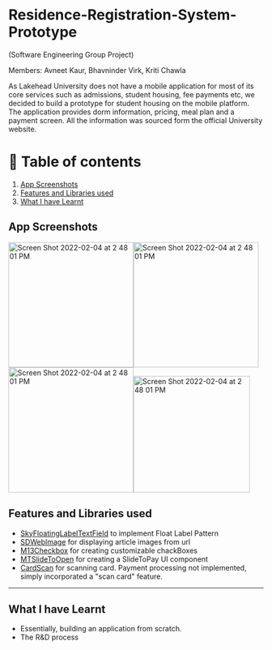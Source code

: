 # Residence-Registration-System-Prototype
(Software Engineering Group Project)

Members: Avneet Kaur,
Bhavninder Virk,
Kriti Chawla

As Lakehead University does not have a mobile application for most of its core services 
such as admissions, student housing, fee payments etc, we decided to build a prototype for student housing on the mobile platform. The application provides dorm information, pricing, meal plan and a payment screen. All the information was sourced form the official University website. 

# 🚩 Table of contents
1. [App Screenshots](#part1)
2. [Features and Libraries used](#part2)
3. [What I have Learnt](#part3)

## App Screenshots <a name="part1"></a>

<img width="247" alt="Screen Shot 2022-02-04 at 2 48 01 PM" src="https://user-images.githubusercontent.com/82283086/153281906-6a33d03b-1d54-465e-82cb-0a760369a4a9.jpg"><img width="247" alt="Screen Shot 2022-02-04 at 2 48 01 PM" src="https://user-images.githubusercontent.com/82283086/153282377-48624715-d7cf-4275-837a-0dce87212711.jpg"><img width="247" alt="Screen Shot 2022-02-04 at 2 48 01 PM" src="https://user-images.githubusercontent.com/82283086/153281910-59c311fe-1185-4b1f-b714-851743126a17.jpg"><img width="230" alt="Screen Shot 2022-02-04 at 2 48 01 PM" src="https://user-images.githubusercontent.com/82283086/153281911-7e1a6046-8712-4929-a5aa-c0b679c99600.jpg">



## Features and Libraries used <a name="part2"></a>

* [SkyFloatingLabelTextField](https://github.com/Skyscanner/SkyFloatingLabelTextField) to implement Float Label Pattern
* [SDWebImage](https://github.com/SDWebImage/SDWebImage) for displaying article images from url
* [M13Checkbox](https://github.com/Marxon13/M13Checkbox) for creating customizable chackBoxes
* [MTSlideToOpen](https://github.com/lemanhtien/MTSlideToOpen) for creating a SlideToPay UI component
* [CardScan](https://github.com/getbouncer/cardscan-ios) for scanning card. Payment processing not implemented, simply incorporated a "scan card" feature.

___

## What I have Learnt <a name="part3"></a>

* Essentially, building an application from scratch.
* The R&D process
